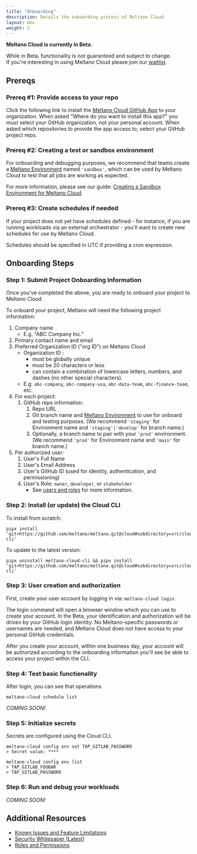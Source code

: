 ```yaml
---
title: "Onboarding"
description: Details the onboarding process of Meltano Cloud
layout: doc
weight: 2
---
```


<div class="notification is-info">
  <p><strong>Meltano Cloud is currently in Beta.</strong></p>
  <p>While in Beta, functionality is not guaranteed and subject to change. <br> If you're interesting in using Meltano Cloud please join our <a href="https://meltano.com/cloud/">waitlist</a>.</p>
</div>

## Prereqs

### Prereq #1: Provide access to your repo

Click the following link to install the [Meltano Cloud GitHub App](https://github.com/apps/meltano-cloud) to your organization.
When asked "Where do you want to install this app?" you _must_ select your GitHub organization, not your personal account.
When asked which repositories to provide the app access to, select your GitHub project repo.

### Prereq #2: Creating a test or sandbox environment

For onboarding and debugging purposes, we recommend that teams create a [Meltano Environment](/concepts/environments) named `'sandbox'`, which can be used by Meltano Cloud to test that all jobs are working as expected.

For more information, please see our guide: [Creating a Sandbox Environment for Meltano Cloud](/cloud/sandbox_environments)

### Prereq #3: Create schedules if needed

If your project does not yet have schedules defined - for instance, if you are running workloads via an external orchestrator - you'll want to create new schedules for use by Meltano Cloud.

Schedules should be specified in UTC if providing a cron expression.

## Onboarding Steps

### Step 1: Submit Project Onboarding Information

Once you've completed the above, you are ready to onboard your project to Meltano Cloud.

To onboard your project, Meltano will need the following project information:

1. Company name
   - E.g. "ABC Company Inc."
1. Primary contact name and email
1. Preferred Organization ID ("org ID") on Meltano Cloud
   - Organization ID :
     - must be globally unique
     - must be 20 characters or less
     - can contain a combination of lowercase letters, numbers, and dashes (no other special characters).
   - E.g. `abc-company`, `abc-company-usa`, `abc-data-team`, `abc-finance-team`, etc.
1. For each project:
   1. GitHub repo information:
      1. Repo URL
      2. Git branch name and [Meltano Environment](/concepts/environments) to use for onboard and testing purposes. (We recommend `'staging'` for Environment name and `'staging'|'develop'` for branch name.)
      3. Optionally, a branch name to pair with your `'prod'` environment. (We recommend `'prod'` for Environment name and `'main'` for branch name.)
1. Per authorized user:
   1. User's Full Name
   2. User's Email Address
   3. User's GitHub ID (used for identity, authentication, and permissioning)
   4. User's Role: `owner`, `developer`, or `stakeholder`
      - See [users and roles](/platform/#roles-and-permissions) for more information.

### Step 2: Install (or update) the Cloud CLI

To install from scratch:

```console
pipx install 'git+https://github.com/meltano/meltano.git@cloud#subdirectory=src/cloud-cli'
```

To update to the latest version:

```console
pipx uninstall meltano-cloud-cli && pipx install 'git+https://github.com/meltano/meltano.git@cloud#subdirectory=src/cloud-cli'
```

### Step 3: User creation and authorization

First, create your user account by logging in via: `meltano-cloud login`.

The login command will open a browser window which you can use to create your account. In the Beta, your identification and authorization will be driven by your GitHub login identity. No Meltano-specific passwords or usernames are needed, and Meltano Cloud does not have access to your personal GitHub credentials.

After you create your account, within one business day, your account will be authorized according to the onboarding information you'll see be able to access your project within the CLI.

### Step 4: Test basic functionality

After login, you can see that operations

```console
meltano-cloud schedule list
```

_COMING SOON!_

### Step 5: Initialize secrets

Secrets are configured using the Cloud CLI.

```console
meltano-cloud config env set TAP_GITLAB_PASSWORD
> Secret value: ****
```

```console
meltano-cloud config env list
> TAP_GITLAB_FOOBAR
> TAP_GITLAB_PASSWORD
```

### Step 6: Run and debug your workloads

_COMING SOON!_

## Additional Resources

- [Known Issues and Feature Limitations](/known_issues)
- [Security Whitepaper (Latest)](/security)
- [Roles and Permissions](/platform/#roles-and-permissions)
